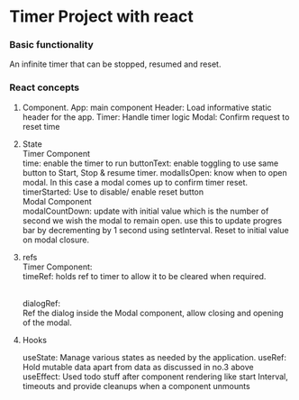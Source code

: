# Timer Project with react

### Basic functionality
An infinite timer that can be stopped, resumed and reset.

### React concepts
1. Component.
   App: main component
   Header: Load informative static header for the app.
   Timer: Handle timer logic
   Modal: Confirm request to reset time
2. State
    <br>Timer Component<br>
    time: enable the timer to run
    buttonText: enable toggling to use same button to Start, Stop & resume timer.
    modalIsOpen: know when to open modal. In this case a modal comes up to confirm timer reset.
    timerStarted: Use to disable/ enable reset button
    <br>Modal Component<br>
    modalCountDown: update with initial value which is the number of second we wish the modal to remain open. 
                    use this to update progres bar by decrementing by 1 second using setInterval.
                    Reset to initial value on modal closure.

3. refs
   <br>Timer Component:<br>
    timeRef: holds ref to timer to allow it to be cleared when required.

    <br>dialogRef:<br>
    Ref the dialog inside the Modal component, allow closing and opening of the modal.

4. Hooks

    useState: Manage various states as needed by the application.
    useRef: Hold mutable data apart from data as discussed in no.3 above
    useEffect: Used todo stuff after component rendering like start Interval, timeouts and provide cleanups when a component unmounts
    